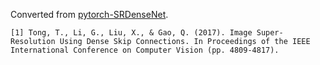 Converted from [pytorch-SRDenseNet](https://github.com/twtygqyy/pytorch-SRDenseNet/tree/a3185aa9838d1746a6c133caa7b57aaad1e40fd0).

```
[1] Tong, T., Li, G., Liu, X., & Gao, Q. (2017). Image Super-Resolution Using Dense Skip Connections. In Proceedings of the IEEE International Conference on Computer Vision (pp. 4809-4817).
```